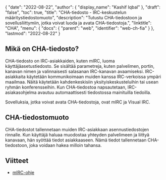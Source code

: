 {
  "date": "2022-08-22",
  "author": {
    "display_name": "Kashif Iqbal"
},
  "draft": "false",
  "toc": true,
  "title": "CHA-tiedosto - IRC-keskustelun määritystiedostomuoto",
  "description": "Tutustu CHA-tiedostoon ja sovellusliittymiin, jotka voivat luoda ja avata CHA-tiedostoja.",
  "linktitle": "CHA",
  "menu": {
    "docs": {
      "parent": "web",
      "identifier": "web-ch-fia"
}
},
  "lastmod": "2022-08-22"
}

## Mikä on CHA-tiedosto?

CHA-tiedosto on IRC-asiakkaiden, kuten mIRC, luoma käyttäjäasetustiedosto. Se sisältää parametreja, kuten palvelimen, portin, kanavan nimen ja valinnaisesti salasanan IRC-kanavan avaamiseksi. IRC-asiakkaita käytetään kommunikoimaan muiden kanssa IRC-verkoissa ympäri maailmaa. Näitä käytetään kahdenkeskisiin yksityiskeskusteluihin tai usean ryhmän konferensseihin. Kun CHA-tiedostoa napsautetaan, IRC-asiakasohjelma avautuu automaattisesti tiedostossa mainituilla tiedoilla.

Sovelluksia, jotka voivat avata CHA-tiedostoja, ovat mIRC ja Visual IRC.

## CHA-tiedostomuoto

CHA-tiedostot tallennetaan muiden IRC-asiakkaan asennustiedostojen rinnalle. Kun käyttäjä haluaa muodostaa yhteyden palvelimeen ja liittyä kanavaan, hän syöttää tiedot asiakkaaseen. Nämä tiedot tallennetaan CHA-tiedostoon, joka voidaan hakea milloin tahansa.

## Viitteet

* [mIRC-ohje](https://www.mirc.com/help/html/index.html?dcc.html)


